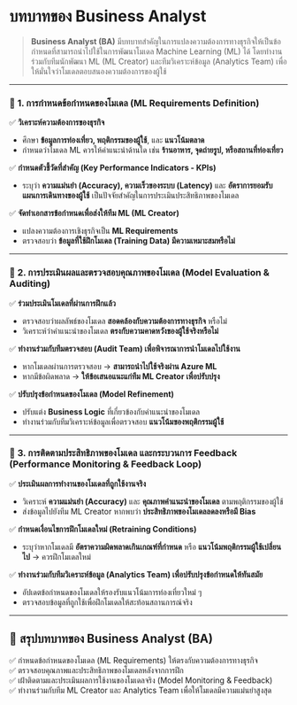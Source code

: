 # บทบาทของ Business Analyst

> **Business Analyst (BA)** มีบทบาทสำคัญในการแปลงความต้องการทางธุรกิจให้เป็นข้อกำหนดที่สามารถนำไปใช้ในการพัฒนาโมเดล Machine Learning (ML) ได้ โดยทำงานร่วมกับทีมนักพัฒนา ML (ML Creator) และทีมวิเคราะห์ข้อมูล (Analytics Team) เพื่อให้มั่นใจว่าโมเดลตอบสนองความต้องการของผู้ใช้

***

### 🔹 **1. การกำหนดข้อกำหนดของโมเดล (ML Requirements Definition)**

✅ **วิเคราะห์ความต้องการของธุรกิจ**

* ศึกษา **ข้อมูลการท่องเที่ยว, พฤติกรรมของผู้ใช้**, และ **แนวโน้มตลาด**
* กำหนดว่าโมเดล ML ควรให้คำแนะนำด้านใด เช่น **ร้านอาหาร, จุดถ่ายรูป, หรือสถานที่ท่องเที่ยว**

✅ **กำหนดตัวชี้วัดที่สำคัญ (Key Performance Indicators - KPIs)**

* ระบุว่า **ความแม่นยำ (Accuracy), ความเร็วของระบบ (Latency)** และ **อัตราการยอมรับแผนการเดินทางของผู้ใช้** เป็นปัจจัยสำคัญในการประเมินประสิทธิภาพของโมเดล

✅ **จัดทำเอกสารข้อกำหนดเพื่อส่งให้ทีม ML (ML Creator)**

* แปลงความต้องการเชิงธุรกิจเป็น **ML Requirements**
* ตรวจสอบว่า **ข้อมูลที่ใช้ฝึกโมเดล (Training Data) มีความเหมาะสมหรือไม่**

***

### 🔹 **2. การประเมินผลและตรวจสอบคุณภาพของโมเดล (Model Evaluation & Auditing)**

✅ **ร่วมประเมินโมเดลที่ผ่านการฝึกแล้ว**

* ตรวจสอบว่าผลลัพธ์ของโมเดล **สอดคล้องกับความต้องการทางธุรกิจ** หรือไม่
* วิเคราะห์ว่าคำแนะนำของโมเดล **ตรงกับความคาดหวังของผู้ใช้จริงหรือไม่**

✅ **ทำงานร่วมกับทีมตรวจสอบ (Audit Team) เพื่อพิจารณาการนำโมเดลไปใช้งาน**

* หากโมเดลผ่านการตรวจสอบ → **สามารถนำไปใช้จริงผ่าน Azure ML**
* หากมีข้อผิดพลาด → **ให้ข้อเสนอแนะแก่ทีม ML Creator เพื่อปรับปรุง**

✅ **ปรับปรุงข้อกำหนดของโมเดล (Model Refinement)**

* ปรับแต่ง **Business Logic** ที่เกี่ยวข้องกับคำแนะนำของโมเดล
* ทำงานร่วมกับทีมวิเคราะห์ข้อมูลเพื่อตรวจสอบ **แนวโน้มของพฤติกรรมผู้ใช้**

***

### 🔹 **3. การติดตามประสิทธิภาพของโมเดล และกระบวนการ Feedback (Performance Monitoring & Feedback Loop)**

✅ **ประเมินผลการทำงานของโมเดลที่ถูกใช้งานจริง**

* วิเคราะห์ **ความแม่นยำ (Accuracy)** และ **คุณภาพคำแนะนำของโมเดล** ตามพฤติกรรมของผู้ใช้
* ส่งข้อมูลไปยังทีม ML Creator หากพบว่า **ประสิทธิภาพของโมเดลลดลงหรือมี Bias**

✅ **กำหนดเงื่อนไขการฝึกโมเดลใหม่ (Retraining Conditions)**

* ระบุว่าหากโมเดลมี **อัตราความผิดพลาดเกินเกณฑ์ที่กำหนด** หรือ **แนวโน้มพฤติกรรมผู้ใช้เปลี่ยนไป** → ควรฝึกโมเดลใหม่

✅ **ทำงานร่วมกับทีมวิเคราะห์ข้อมูล (Analytics Team) เพื่อปรับปรุงข้อกำหนดให้ทันสมัย**

* อัปเดตข้อกำหนดของโมเดลให้รองรับแนวโน้มการท่องเที่ยวใหม่ ๆ
* ตรวจสอบข้อมูลที่ถูกใช้เพื่อฝึกโมเดลให้สะท้อนสถานการณ์จริง

***

## 🎯 **สรุปบทบาทของ Business Analyst (BA)**

✅ กำหนดข้อกำหนดของโมเดล (ML Requirements) ให้ตรงกับความต้องการทางธุรกิจ\
✅ ตรวจสอบคุณภาพและประสิทธิภาพของโมเดลหลังจากการฝึก\
✅ เฝ้าติดตามและประเมินผลการใช้งานของโมเดลจริง (Model Monitoring & Feedback)\
✅ ทำงานร่วมกับทีม ML Creator และ Analytics Team เพื่อให้โมเดลมีความแม่นยำสูงสุด
